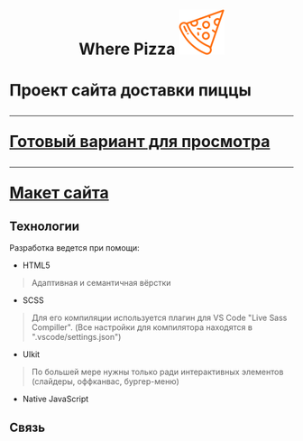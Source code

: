<h1 align="center">Where Pizza <img src="/img/svg/Pizza.svg"><h1/> 
Проект сайта доставки пиццы

---

<a href="https://leemollia.github.io/where-pizza">Готовый вариант для просмотра</a>

---

<a href="https://www.figma.com/file/TlqtV3siIjSlVAScqH5YxM/">Макет сайта</a>

## Технологии

Разработка ведется при помощи:
- HTML5
> Адаптивная и семантичная вёрстки
- SCSS
> Для его компиляции используется плагин для VS Code "Live Sass Compiller".
> (Все настройки для компилятора находятся в ".vscode/settings.json")
- UIkit
> По большей мере нужны только ради интерактивных элементов (слайдеры, оффканвас, бургер-меню)
- Native JavaScript
## Связь
